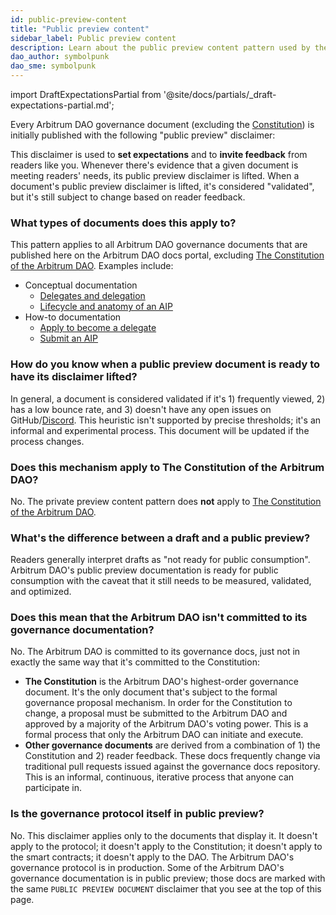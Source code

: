 ```yaml
---
id: public-preview-content
title: "Public preview content"
sidebar_label: Public preview content
description: Learn about the public preview content pattern used by the Arbitrum DAO.
dao_author: symbolpunk
dao_sme: symbolpunk
---
```


import DraftExpectationsPartial from '@site/docs/partials/_draft-expectations-partial.md'; 

Every Arbitrum DAO governance document (excluding the [Constitution](../dao-constitution)) is initially published with the following "public preview" disclaimer:

<DraftExpectationsPartial />

This disclaimer is used to **set expectations** and to **invite feedback** from readers like you. Whenever there's evidence that a given document is meeting readers' needs, its public preview disclaimer is lifted. When a document's public preview disclaimer is lifted, it's considered "validated", but it's still subject to change based on reader feedback.

### What types of documents does this apply to?

This pattern applies to all Arbitrum DAO governance documents that are published here on the Arbitrum DAO docs portal, excluding [The Constitution of the Arbitrum DAO](../dao-constitution.md). Examples include:

 - Conceptual documentation
   - [Delegates and delegation](./delegate-delegation.md)
   - [Lifecycle and anatomy of an AIP](./lifecycle-anatomy-aip-proposal.md)
 - How-to documentation
   - [Apply to become a delegate](../how-tos/apply-become-delegate.md)
   - [Submit an AIP](../how-tos/create-submit-dao-proposal.md)


### How do you know when a public preview document is ready to have its disclaimer lifted?

In general, a document is considered validated if it's 1) frequently viewed, 2) has a low bounce rate, and 3) doesn't have any open issues on GitHub/[Discord](https://discord.gg/arbitrum). This heuristic isn't supported by precise thresholds; it's an informal and experimental process. This document will be updated if the process changes.

### Does this mechanism apply to The Constitution of the Arbitrum DAO?

No. The private preview content pattern does **not** apply to [The Constitution of the Arbitrum DAO](../dao-constitution.md).

### What's the difference between a draft and a public preview?

Readers generally interpret drafts as "not ready for public consumption". Arbitrum DAO's public preview documentation is ready for public consumption with the caveat that it still needs to be measured, validated, and optimized.

### Does this mean that the Arbitrum DAO isn't committed to its governance documentation?

No. The Arbitrum DAO is committed to its governance docs, just not in exactly the same way that it's committed to the Constitution:

 - **The Constitution** is the Arbitrum DAO's highest-order governance document. It's the only document that's subject to the formal governance proposal mechanism. In order for the Constitution to change, a proposal must be submitted to the Arbitrum DAO and approved by a majority of the Arbitrum DAO's voting power. This is a formal process that only the Arbitrum DAO can initiate and execute.
 - **Other governance documents** are derived from a combination of 1) the Constitution and 2) reader feedback. These docs frequently change via traditional pull requests issued against the governance docs repository. This is an informal, continuous, iterative process that anyone can participate in.


### Is the governance protocol itself in public preview?

No. This disclaimer applies only to the documents that display it. It doesn't apply to the protocol; it doesn't apply to the Constitution; it doesn't apply to the smart contracts; it doesn't apply to the DAO. The Arbitrum DAO's governance protocol is in production. Some of the Arbitrum DAO's governance documentation is in public preview; those docs are marked with the same `PUBLIC PREVIEW DOCUMENT` disclaimer that you see at the top of this page.